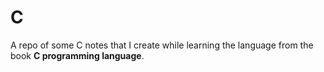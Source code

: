 # C

A repo of some C notes that I create while learning the language from the book **C programming language**.
